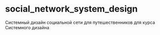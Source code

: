 # social_network_system_design
Системный дизайн социальной сети для путешественников для курса Системного дизайна
